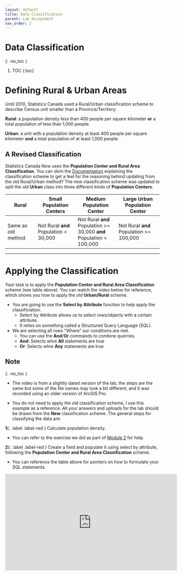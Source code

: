 ```yaml
---
layout: default
title: Data Classification
parent: Lab Assignment
nav_order: 2
---
```


# Data Classification
{: .no_toc }


1. TOC
{:toc}

# Defining Rural & Urban Areas

Until 2010, Statistics Canada used a Rural/Urban classification scheme to describe Census unit smaller than a Province/Territory:

**Rural**: a population density less than 400 people per square kilometer **or** a total population of less than 1,000 people.

**Urban**: a unit with a population density at least 400 people per square kilometer **and** a total population of at least 1,000 people.

## A Revised Classification

Statistics Canada Now uses the **Population Center and Rural Area Classification**.  You can skim the [Documentation](https://www.statcan.gc.ca/eng/subjects/standard/pcrac/2016/introduction) explaining the classification scheme to get a feel for the reasoning behind updating from the old Rural/Urban method?  The new classification scheme was updated to split the old **Urban** class into three different kinds of **Population Centers**:

|**Rural**         |**Small Population Centers**            |**Medium Population Center**                                            |**Large Urban Population Center**        |
|------------------|----------------------------------------|-------------------------------------------------------------------------|------------------------------------------|
|Same as old method|Not Rural **and**<br>Population < 30,000|Not Rural **and**<br>Population >= 30,000 **and**<br>Population < 100,000|Not Rural **and**<br>Population >= 100,000|


---

# Applying the Classification

Your task is to apply the **Population Center and Rural Area Classification** scheme (see table above).  You can watch the video below for reference, which shows you how to apply the old **Urban/Rural** scheme. 

* You are going to use the **Select by Attribute** function to help apply the classificiation.
	* Select by Attribute allows us to select rows/objects with a certain attribute.
	* It relies on something called a Structured Query Language (SQL).
* We are selecting all rows "Where" our conditions are met.
	* You can use the **And**/**Or** commands to combine querries.
	* **And**: Selects whre **All** statements are true
	* **Or**: Selects whre **Any** statements are true

## **Note**
{: .no_toc }

* The video is from a slightly dated version of the lab, the steps are the same but some of the file names may look a bit different, and it was recorded using an older version of ArcGIS Pro.

* You do not need to apply the old classification scheme, I use this example as a reference.  All your answers and uploads for the lab should be drawn from the **New** classification scheme.  The general steps for classifying the data are:


**1**{: .label .label-red } Calculate population density.

* You can refer to the exercise we did as part of [Module 2](https://ubc-library-rc.github.io/map-projections/content/exercise4-pop-density.html) for help.


**2**{: .label .label-red } Create a field and populate it using select by attribute, following the **Population Center and Rural Area Classification** scheme.

* You can reference the table above for pointers on how to formulate your SQL statements.


<iframe width="560" height="315" src="https://www.youtube.com/embed/uMLtpB6Xjqc" title="YouTube video player" frameborder="0" allow="accelerometer; autoplay; clipboard-write; encrypted-media; gyroscope; picture-in-picture" allowfullscreen></iframe>

<!-- ### QA3

The Select by Attribute tool lets us use SQL (Structured Query Language) to define expressions for querying vector data. [T/F] -->

